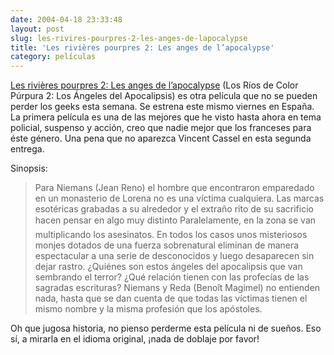 ```yaml
---
date: 2004-04-18 23:33:48
layout: post
slug: les-rivires-pourpres-2-les-anges-de-lapocalypse
title: 'Les rivières pourpres 2: Les anges de l’apocalypse'
category: películas
---
```


[Les rivières pourpres 2: Les anges de l’apocalypse](http://www.rp2-lefilm.com) (Los Ríos de Color Púrpura 2: Los Ángeles del Apocalipsis) es otra película que no se pueden perder los geeks esta semana. Se estrena este mismo viernes en España. La primera película es una de las mejores que he visto hasta ahora en tema policial, suspenso y acción, creo que nadie mejor que los franceses para éste género. Una pena que no aparezca Vincent Cassel en esta segunda entrega.





Sinopsis:





> Para Niemans (Jean Reno) el hombre que encontraron emparedado en un monasterio de Lorena no es una víctima cualquiera. Las marcas esotéricas grabadas a su alrededor y el extraño rito de su sacrificio hacen pensar en algo muy distinto Paralelamente, en la zona se van multiplicando los asesinatos. En todos los casos unos misteriosos monjes dotados de una fuerza sobrenatural eliminan de manera espectacular a una serie de desconocidos y luego desaparecen sin dejar rastro. ¿Quiénes son estos ángeles del apocalipsis que van sembrando el terror? ¿Qué relación tienen con las profecías de las sagradas escrituras? Niemans y Reda (Beno&icirc;t Magimel) no entienden nada, hasta que se dan cuenta de que todas las víctimas tienen el mismo nombre y la misma profesión que los apóstoles.





Oh que jugosa historia, no pienso perderme esta película ni de sueños. Eso sí, a mirarla en el idioma original, ¡nada de doblaje por favor!
